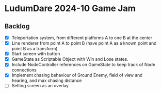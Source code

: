 # LudumDare 2024-10 Game Jam

## Backlog
- [x] Teleportation system, from different platforms A to one B at the center
- [x] Line renderer from point A to point B (have point A as a known point and point B as a transform)
- [x] Start screen with button
- [x] GameState as Scriptable Object with Win and Lose states.
- [x] Include NodeController references on GameState to keep track of Node connections
- [x] Implement chasing behaviour of Ground Enemy, field of view and hearing, and max chasing distance
- [ ] Setting screen as an overlay
